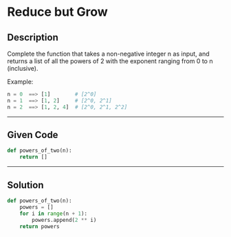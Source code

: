 # Reduce but Grow

## Description
Complete the function that takes a non-negative integer n as input, and returns a list of all the powers of 2 with the exponent ranging from 0 to n (inclusive).

Example:
```python
n = 0  ==> [1]        # [2^0]
n = 1  ==> [1, 2]     # [2^0, 2^1]
n = 2  ==> [1, 2, 4]  # [2^0, 2^1, 2^2]
```

---

## Given Code

```python
def powers_of_two(n):
    return []
```

---

## Solution

```python
def powers_of_two(n):
    powers = []
    for i in range(n + 1):
        powers.append(2 ** i)
    return powers
```